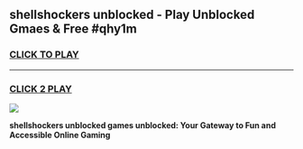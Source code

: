 
## shellshockers unblocked - Play Unblocked Gmaes & Free #qhy1m
<h3>
<a href="https://news.freeplayer.one?title=shellshockers_unblocked&ref=03M">CLICK TO PLAY</a></h3>
<hr>

<h3>
<a href="https://news.freeplayer.one?title=shellshockers_unblocked&ref=03M">CLICK 2 PLAY</a>
  
</h3>

<a href="https://news.freeplayer.one?title=shellshockers_unblocked&ref=03M"><img src="https://clearcache.store/games.png"></a>


**shellshockers unblocked games unblocked: Your Gateway to Fun and Accessible Online Gaming**
